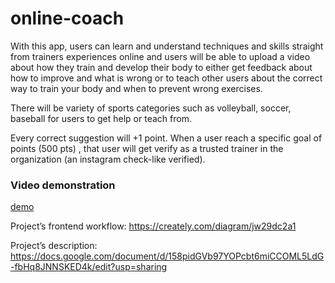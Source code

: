 # online-coach
With this app, users can learn and understand techniques and skills straight from trainers experiences online and users will be able to upload a video about how they train and develop their body to either get feedback about how to improve and what is wrong or to teach other users about the correct way to train your body and when to prevent wrong exercises. 

There will be variety of sports categories such as volleyball, soccer, baseball for users to get help or teach from. 

Every correct suggestion will +1 point. When a user reach a specific goal of points (500 pts) , that user will get verify as a trusted trainer in the organization (an instagram check-like verified). 

### Video demonstration
[demo](https://github.com/TopKeingt/hordes.io-bots/blob/master/resources/demo.mp4)

Project’s frontend workflow: https://creately.com/diagram/jw29dc2a1

Project’s description: https://docs.google.com/document/d/158pidGVb97YOPcbt6miCCOML5LdG-fbHq8JNNSKED4k/edit?usp=sharing
